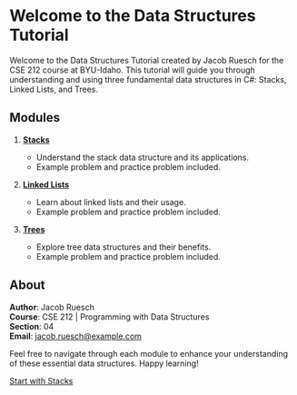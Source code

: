 # Welcome to the Data Structures Tutorial

Welcome to the Data Structures Tutorial created by Jacob Ruesch for the CSE 212 course at BYU-Idaho. This tutorial will guide you through understanding and using three fundamental data structures in C#: Stacks, Linked Lists, and Trees.

## Modules

1. **[Stacks](1-stacks.md)**
    - Understand the stack data structure and its applications.
    - Example problem and practice problem included.

2. **[Linked Lists](2-linked-lists.md)**
    - Learn about linked lists and their usage.
    - Example problem and practice problem included.

3. **[Trees](3-trees.md)**
    - Explore tree data structures and their benefits.
    - Example problem and practice problem included.

## About

**Author**: Jacob Ruesch  
**Course**: CSE 212 | Programming with Data Structures  
**Section**: 04  
**Email**: jacob.ruesch@example.com

Feel free to navigate through each module to enhance your understanding of these essential data structures. Happy learning!

[Start with Stacks](1-stacks.md)
